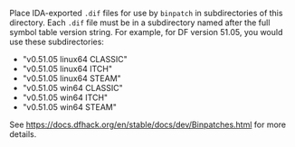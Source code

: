 Place IDA-exported `.dif` files for use by `binpatch` in subdirectories of this
directory. Each `.dif` file must be in a subdirectory named after the full
symbol table version string. For example, for DF version 51.05, you would use
these subdirectories:

- "v0.51.05 linux64 CLASSIC"
- "v0.51.05 linux64 ITCH"
- "v0.51.05 linux64 STEAM"
- "v0.51.05 win64 CLASSIC"
- "v0.51.05 win64 ITCH"
- "v0.51.05 win64 STEAM"

See https://docs.dfhack.org/en/stable/docs/dev/Binpatches.html for more details.
